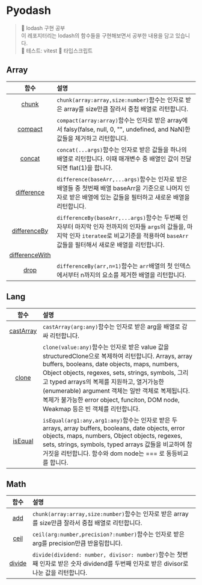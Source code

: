 # Pyodash

> 👟 lodash 구현 공부<br/>
> 이 레포지터리는 lodash의 함수들을 구현해보면서 공부한 내용을 담고 있습니다.<br/>
> 🧪 테스트: vitest
> 🐥 타입스크립트

## Array

|                                        함수                                         | 설명                                                                                                                                                                                               |
| :---------------------------------------------------------------------------------: | :------------------------------------------------------------------------------------------------------------------------------------------------------------------------------------------------- |
|          [chunk](https://github.com/Pyotato/Pyodash/tree/main/Array/chunk)          | `chunk(array:array,size:number)`함수는 인자로 받은 array를 size만큼 잘라서 중첩 배열로 리턴합니다.                                                                                                 |
|        [compact](https://github.com/Pyotato/Pyodash/tree/main/Array/compact)        | `compact(array:array)`함수는 인자로 받은 array에서 falsy(false, null, 0, "", undefined, and NaN)한 값들을 제거하고 리턴합니다.                                                                     |
|         [concat](https://github.com/Pyotato/Pyodash/tree/main/Array/concat)         | `concat(...args)`함수는 인자로 받은 값들을 하나의 배열로 리턴합니다. 이때 매개변수 중 배열인 값이 전달되면 flat(1)을 합니다.                                                                       |
|     [difference](https://github.com/Pyotato/Pyodash/tree/main/Array/difference)     | `difference(baseArr,...args)`함수는 인자로 받은 배열들 중 첫번째 배열 baseArr을 기준으로 나머지 인자로 받은 배열에 있는 값들을 필터하고 새로운 배열을 리턴합니다.                                  |
|   [differenceBy](https://github.com/Pyotato/Pyodash/tree/main/Array/differenceBy)   | `differenceBy(baseArr,...args)`함수는 두번째 인자부터 마지막 인자 전까지의 인자들 `args`의 값들을, 마지막 인자 `iteratee`로 비교기준을 적용하여 `baseArr`값들을 필터해서 새로운 배열을 리턴합니다. |
| [differenceWith](https://github.com/Pyotato/Pyodash/tree/main/Array/differenceWith) |                                                                                                                                                                                                    |
|           [drop](https://github.com/Pyotato/Pyodash/tree/main/Array/drop)           | `differenceBy(arr,n=1)`함수는 `arr`배열의 첫 인덱스에서부터 n까지의 요소를 제거한 배열을 리턴합니다.                                                                                               |

## Lang

|                                   함수                                   | 설명                                                                                                                                                                                                                                                                                                                                                                                               |
| :----------------------------------------------------------------------: | :------------------------------------------------------------------------------------------------------------------------------------------------------------------------------------------------------------------------------------------------------------------------------------------------------------------------------------------------------------------------------------------------- |
| [castArray](https://github.com/Pyotato/Pyodash/tree/main/Lang/castArray) | `castArray(arg:any)`함수는 인자로 받은 arg을 배열로 감싸 리턴합니다.                                                                                                                                                                                                                                                                                                                               |
|     [clone](https://github.com/Pyotato/Pyodash/tree/main/Lang/clone)     | `clone(value:any)`함수는 인자로 받은 value 값을 structuredClone으로 복제하여 리턴합니다. Arrays, array buffers, booleans, date objects, maps, numbers, Object objects, regexes, sets, strings, symbols, 그리고 typed arrays의 복제를 지원하고, 열거가능한(enumerable) argument 객체는 일반 객체로 복제됩니다. 복제가 불가능한 error object, funciton, DOM node, Weakmap 등은 빈 객체를 리턴합니다. |
|   [isEqual](https://github.com/Pyotato/Pyodash/tree/main/Lang/isEqual)   | `isEqual(arg1:any,arg1:any)`함수는 인자로 받은 두 arrays, array buffers, booleans, date objects, error objects, maps, numbers, Object objects, regexes, sets, strings, symbols, typed arrays 값들을 비교하여 참거짓을 리턴합니다. 함수와 dom node는 === 로 동등비교를 합니다.                                                                                                                      |

## Math

|                               함수                               | 설명                                                                                                                                    |
| :--------------------------------------------------------------: | :-------------------------------------------------------------------------------------------------------------------------------------- |
|   [add](https://github.com/Pyotato/Pyodash/tree/main/Math/add)   | `chunk(array:array,size:number)`함수는 인자로 받은 array를 size만큼 잘라서 중첩 배열로 리턴합니다.                                      |
|  [ceil](https://github.com/Pyotato/Pyodash/tree/main/Math/ceil)  | `ceil(arg:number,precision?:number)`함수는 인자로 받은 arg를 precision만큼 반올림합니다.                                                |
| [divide](https://github.com/Pyotato/Pyodash/tree/main/Math/ceil) | `divide(dividend: number, divisor: number)`함수는 첫번째 인자로 받은 숫자 dividend를 두번째 인자로 받은 divisor로 나눈 값을 리턴합니다. |
